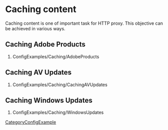# Caching content

Caching content is one of important task for HTTP proxy. This objective
can be achieved in various ways.

## Caching Adobe Products

1.  ConfigExamples/Caching/AdobeProducts

## Caching AV Updates

1.  ConfigExamples/Caching/CachingAVUpdates

## Caching Windows Updates

1.  ConfigExamples/Caching/WindowsUpdates

[CategoryConfigExample](https://wiki.squid-cache.org/action/show/ConfigExamples/Caching/CategoryConfigExample#)
